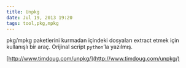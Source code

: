 ```yaml
---
title: Unpkg
date: Jul 19, 2013 19:20
tags: tool,pkg,mpkg
---
```

pkg/mpkg paketlerini kurmadan içindeki dosyaları extract etmek için 
kullanışlı bir araç. Orijinal script `python`’la yazılmış.

[http://www.timdoug.com/unpkg/](http://www.timdoug.com/unpkg/)